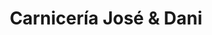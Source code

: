 ---
title: "Carnicería José & Dani"
url: /pamplona-iruna/carniceria-jose-y-dani/
shop: carnicero
---